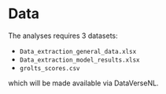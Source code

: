 # Data

The analyses requires 3 datasets:

- `Data_extraction_general_data.xlsx`
- `Data_extraction_model_results.xlsx` 
- `grolts_scores.csv`

which will be made available via DataVerseNL. 